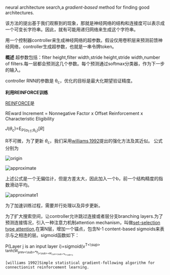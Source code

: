neural architecture search,a _gradient-based_ method for finding good architectures.

该方法的提出基于我们观察到的现象，那就是神经网络的结构和连接度可以表示成一个可变长字符串。因此，就有可能用递归网络来生成这个字符串。

用一个控制器controller来生成神经网络的超参数。假设仅用卷积层来预测前馈神经网络，controller生成超参数，也就是一串令牌token。

**概述**
超参数包括：filter height,filter width,stride height,stride width,number of filters.每一层都会预测这几个参数。每个预测通过softmax分类器，作为下一步的输入。

controller RNN的参数是 θ<sub>c</sub>，优化的目标是最大化期望验证精度。


**利用REINFORCE训练**

[REINFORCE](http://neuro.bstu.by/ai/To-dom/My_research/Papers-2.1-done/RRNN/1/Ref/williams-92.pdf)是

REward Increment = Nonnegative Factor x Offset Reinforcement x Characteristic Eligibility

_J_(_θ_<sub>c</sub>)=E<sub>P(α<sub>1:T</sub>;θ<sub>c</sub>)</sub>[_R_]

R不可微，为了更新 _θ_<sub>c</sub>，我们采用[williams,1992](https://cloud.tencent.com/developer/article/1361122)提出的强化方法及其近似。
公式分别为

![origin](https://github.com/willhelm-nudt/photo/blob/master/williams92.png)

![approximate](https://github.com/willhelm-nudt/photo/blob/master/approx.png)

上述公式是一个无偏估计，但是方差太大，因此加入一个b，前一个结构精度的指数滑动平均。

![approximate1](https://github.com/willhelm-nudt/photo/blob/master/approx1.png)

为了加速训练过程，需要并行处理以及异步更新。

为了扩大搜索空间，让controller允许跳过连接或者层分支branching layers.为了预测连接情况，引入一种注意力机制attention mechanism，叫做[set-selection type attention](https://arxiv.org/abs/1511.04834),在第N层，增加一个锚点，包含N-1 content-based sigmoids来表示与之相连的层。sigmoid函数如下：

P(Layer j is an input layer i)=sigmoid(v<sup>T<\sup> tanh(W<sub>prev<\sub>*h<sub>j<\sub>+W<sub>curr<\sub>*h<sub>i<\sub>))


```
[williams 1992]Simple statistical gradient-following algorithm for connectionist reinforcement learning.
```


